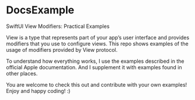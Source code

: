 # DocsExample
SwiftUI View Modifiers: Practical Examples

View is a type that represents part of your app’s user interface and provides modifiers that you use to configure views.
This repo shows examples of the usage of modifiers provided by View protocol.

To understand how everything works, I use the examples described in the official Apple documentation. 
And I supplement it with examples found in other places.

You are welcome to check this out and contribute with your own examples! Enjoy and happy coding! :)
